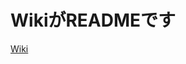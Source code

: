 # WikiがREADMEです
[Wiki](https://github.com/cocoa1484-git/Media-Player/wiki/%E3%83%A1%E3%82%A4%E3%83%B3%E3%83%9A%E3%83%BC%E3%82%B8)
